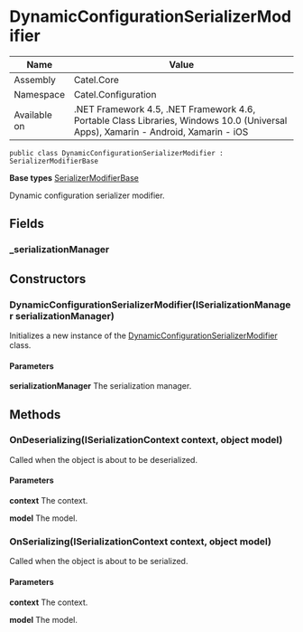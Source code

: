 

# DynamicConfigurationSerializerModifier

Name|Value
---|---
Assembly|Catel.Core
Namespace|Catel.Configuration
Available on|.NET Framework 4.5, .NET Framework 4.6, Portable Class Libraries, Windows 10.0 (Universal Apps), Xamarin - Android, Xamarin - iOS

```
public class DynamicConfigurationSerializerModifier : SerializerModifierBase
```

**Base types**
[SerializerModifierBase](/Catel.Core\Catel\Runtime\Serialization\SerializerModifierBase.md)


Dynamic configuration serializer modifier.



## Fields

### _serializationManager

## Constructors

### DynamicConfigurationSerializerModifier(ISerializationManager serializationManager)

Initializes a new instance of the [DynamicConfigurationSerializerModifier](#) class.

#### Parameters

**serializationManager**
The serialization manager.



## Methods

### OnDeserializing(ISerializationContext context, object model)

Called when the object is about to be deserialized.

#### Parameters

**context**
The context.

**model**
The model.



### OnSerializing(ISerializationContext context, object model)

Called when the object is about to be serialized.

#### Parameters

**context**
The context.

**model**
The model.



